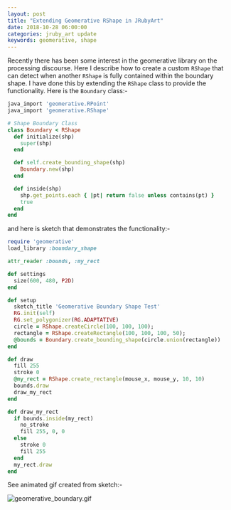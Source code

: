 ```yaml
---
layout: post
title: "Extending Geomerative RShape in JRubyArt"
date: 2018-10-28 06:00:00
categories: jruby_art update
keywords: geomerative, shape
---
```

Recently there has been some interest in the geomerative library on the processing discourse. Here I describe how to create a custom `RShape` that can detect when another `RShape` is fully contained within the boundary shape. I have done this by extending the `RShape` class to provide the functionality. Here is the `Boundary` class:-

```ruby
java_import 'geomerative.RPoint'
java_import 'geomerative.RShape'

# Shape Boundary Class
class Boundary < RShape
  def initialize(shp)
    super(shp)
  end

  def self.create_bounding_shape(shp)
    Boundary.new(shp)
  end

  def inside(shp)
    shp.get_points.each { |pt| return false unless contains(pt) }
    true
  end
end
```

and here is sketch that demonstrates the functionality:-

```ruby
require 'geomerative'
load_library :boundary_shape

attr_reader :bounds, :my_rect

def settings
  size(600, 480, P2D)
end

def setup
  sketch_title 'Geomerative Boundary Shape Test'
  RG.init(self)
  RG.set_polygonizer(RG.ADAPTATIVE)
  circle = RShape.createCircle(100, 100, 100);
  rectangle = RShape.createRectangle(100, 100, 100, 50);
  @bounds = Boundary.create_bounding_shape(circle.union(rectangle))
end

def draw
  fill 255
  stroke 0
  @my_rect = RShape.create_rectangle(mouse_x, mouse_y, 10, 10)
  bounds.draw
  draw_my_rect
end

def draw_my_rect
  if bounds.inside(my_rect)
    no_stroke
    fill 255, 0, 0
  else
    stroke 0
    fill 255
  end
  my_rect.draw
end
```

See animated gif created from sketch:-

![geomerative_boundary.gif]({{site.github.url}}/assets/geomerative_boundary.gif "Animated Gif")
